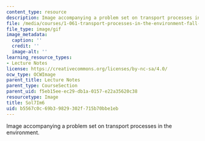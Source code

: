 ```yaml
---
content_type: resource
description: Image accompanying a problem set on transport processes in the environment.
file: /media/courses/1-061-transport-processes-in-the-environment-fall-2008/b5567c0c69b39829302f715b70bbe1eb_Sol7Im6.gif
file_type: image/gif
image_metadata:
  caption: ''
  credit: ''
  image-alt: ''
learning_resource_types:
- Lecture Notes
license: https://creativecommons.org/licenses/by-nc-sa/4.0/
ocw_type: OCWImage
parent_title: Lecture Notes
parent_type: CourseSection
parent_uid: f5eb15ee-ec29-db1a-0157-e22a35620c38
resourcetype: Image
title: Sol7Im6
uid: b5567c0c-69b3-9829-302f-715b70bbe1eb
---
```

Image accompanying a problem set on transport processes in the environment.